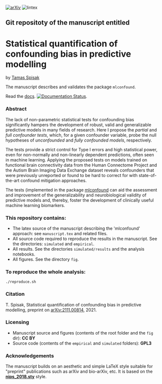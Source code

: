 
[![arXiv](https://img.shields.io/badge/arXiv-2111.00814-<COLOR>.svg)](https://arxiv.org/abs/2111.00814)
![lintex](https://github.com/pni-lab/mlconfound-manuscript/actions/workflows/lint_latex.yml/badge.svg)

## Git repositoty of the manuscript entitled
# Statistical quantification of confounding bias in predictive modelling
by [Tamas Spisak](https://pni-lab.github.io/)

The manuscript describes and validates the package `mlconfound`.

Read the [docs](https://mlconfound.readthedocs.io). 
[![Documentation Status](https://readthedocs.org/projects/mlconfound/badge/?version=latest)](https://mlconfound.readthedocs.io/en/latest/?badge=latest).

### Abstract
The lack of non-parametric statistical tests for confounding bias significantly hampers the development of robust, valid and generalizable predictive models in many fields of research.
Here I propose the *partial* and *full confounder tests*, which, for a given confounder variable, probe the null hypotheses of *unconfounded* and *fully confounded models*, respectively.

The tests provide a strict control for Type I errors and high statistical power, even for non-normally and non-linearly dependent predictions, often seen in machine learning.
Applying the proposed tests on models trained on functional brain connectivity data from the Human Connectome Project and the Autism Brain Imaging Data Exchange dataset reveals confounders that were previously unreported or found to be hard to correct for with state-of-the-art confound mitigation approaches.

The tests (implemented in the package [mlconfound](https://mlconfound.readthedocs.io}{https://mlconfound.readthedocs.io) can aid the assessment and improvement of the generalizability and neurobiological validity of predictive models and, thereby, foster the development of clinically useful machine learning biomarkers.


### This repository contains:
- The latex source of the manuscript describing the 'mlconfound' approach: 
  see `manuscript.tex` and related files.
- All source code required to reproduce the results in the manuscript.
  See the directories: `simulated` and `empirical`.
- All results. See the directories `simulated/results` and the analysis notebooks.
- All figures. See the directory `fig`.
  
### To reproduce the whole analysis:
`./reproduce.sh`
  
### Citation
T. Spisak, Statistical quantification of confounding bias in predictive modelling, preprint on [arXiv:2111.00814](http://arxiv-export-lb.library.cornell.edu/abs/2111.00814), 2021.

### Licensing
- Manuscript source and figures (contents of the root folder and the `fig` dir): **CC BY**
- Source code (contents of the `empirical` and `simulated` folders): **GPL3**

### Acknowledgements
The manuscript builds on an aesthetic and simple LaTeX style suitable for "preprint" publications such as arXiv and bio-arXiv, etc. 
It is based on the [**nips_2018.sty**](https://media.nips.cc/Conferences/NIPS2018/Styles/nips_2018.sty) style.


